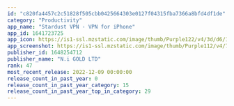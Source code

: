 ```yaml
---
id: "c820fa4457c2c51828f505cbb0425664303e0127f04315fba7366a8bfd4df1de"
category: "Productivity"
app_name: "Stardust VPN - VPN for iPhone"
app_id: 1641723725
app_icon: https://is1-ssl.mzstatic.com/image/thumb/Purple122/v4/3d/d6/10/3dd610cb-df79-ccd2-ab47-a6727d71e49f/AppIcon-0-1x_U007emarketing-0-10-0-85-220.jpeg/1024x1024bb.png
app_screenshot: https://is1-ssl.mzstatic.com/image/thumb/Purple112/v4/7b/6d/34/7b6d344c-ef3a-cbb7-7eb8-ae205450a596/af59a277-cb80-4ecb-8d73-5064355c6c94_Pro1.jpg/1284x2778bb.png
publisher_id: 1648254712
publisher_name: "N.i GOLD LTD"
rank: 47
most_recent_release: 2022-12-09 00:00:00
release_count_in_past_year: 0
release_count_in_past_year_category: 15
release_count_in_past_year_top_in_category: 29
---
```

